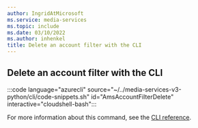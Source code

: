 ```yaml
---
author: IngridAtMicrosoft
ms.service: media-services
ms.topic: include
ms.date: 03/10/2022
ms.author: inhenkel
title: Delete an account filter with the CLI
---
```


## Delete an account filter with the CLI

:::code language="azurecli" source="~/../media-services-v3-python/cli/code-snippets.sh" id="AmsAccountFilterDelete" interactive="cloudshell-bash":::

For more information about this command, see the [CLI reference](/cli/azure/ams/account-filter?view=azure-cli-latest&preserve-view=true#az-ams-account-filter-delete).
